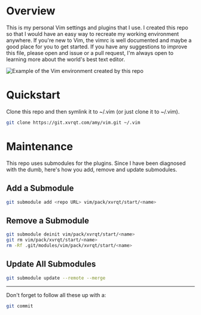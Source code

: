 # Overview
This is my personal Vim settings and plugins that I use. I created this repo so that I would have an easy way to recreate my working environment anywhere. If you're new to Vim, the vimrc is well documented and maybe a good place for you to get started. If you have any suggestions to improve this file, please open and issue or a pull request, I'm always open to learning more about the world's best text editor.

![Example of the Vim environment created by this repo](https://xvrqt.sfo2.digitaloceanspaces.com/image-cache/vim-example.png)

# Quickstart
Clone this repo and then symlink it to ~/.vim (or just clone it to ~/.vim).
```bash
git clone https://git.xvrqt.com/amy/vim.git ~/.vim
```

# Maintenance
This repo uses submodules for the plugins. Since I have been diagnosed with the dumb, here's how you add, remove and update submodules.

## Add a Submodule
```bash
git submodule add <repo URL> vim/pack/xvrqt/start/<name>
```

## Remove a Submodule
```bash
git submodule deinit vim/pack/xvrqt/start/<name>
git rm vim/pack/xvrqt/start/<name>
rm -Rf .git/modules/vim/pack/xvrqt/start/<name>
```

## Update All Submodules
```bash
git submodule update --remote --merge
```

-----

Don't forget to follow all these up with a:
```bash
git commit
```
